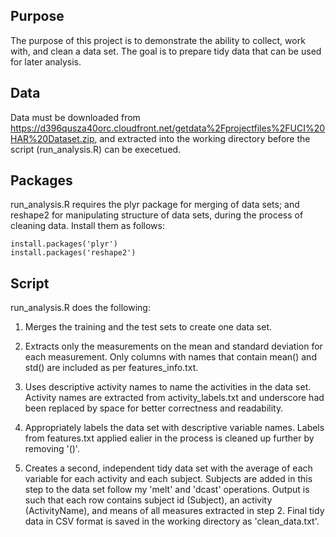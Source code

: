 ## Purpose

The purpose of this project is to demonstrate the ability to collect, work with, and clean a data set. The goal is to prepare tidy data that can be used for later analysis.

## Data
Data must be downloaded from https://d396qusza40orc.cloudfront.net/getdata%2Fprojectfiles%2FUCI%20HAR%20Dataset.zip,
and extracted into the working directory before the script (run_analysis.R) can be execetued.

## Packages
run_analysis.R requires the plyr package for merging of data sets; and reshape2 for manipulating structure of data sets,
during the process of cleaning data. Install them as follows:

    install.packages('plyr')
    install.packages('reshape2')

## Script
run_analysis.R does the following:

1. Merges the training and the test sets to create one data set.

2. Extracts only the measurements on the mean and standard deviation for each measurement.
Only columns with names that contain mean() and std() are included as per features_info.txt.

3. Uses descriptive activity names to name the activities in the data set.
Activity names are extracted from activity_labels.txt and underscore had been replaced by space for better correctness and readability.

4. Appropriately labels the data set with descriptive variable names.
Labels from features.txt applied ealier in the process is cleaned up further by removing '()'.

5. Creates a second, independent tidy data set with the average of each variable for each activity and each subject.
Subjects are added in this step to the data set follow my 'melt' and 'dcast' operations.
Output is such that each row contains subject id (Subject), an activity (ActivityName), and means of all measures extracted in step 2. Final tidy data in CSV format is saved in the working directory as 'clean_data.txt'.